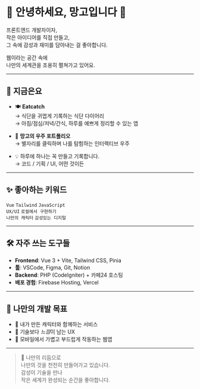 # 🥭 안녕하세요, 망고입니다 👋

프론트엔드 개발자이자,  
작은 아이디어를 직접 만들고,  
그 속에 감성과 재미를 담아내는 걸 좋아합니다.

웹이라는 공간 속에  
나만의 세계관을 조용히 펼쳐가고 있어요.

---

## 🌱 지금은요

- 🍽️ **Eatcatch**  
  → 식단을 귀엽게 기록하는 식단 다이어리  
  → 아침/점심/저녁/간식, 하루를 예쁘게 정리할 수 있는 앱

- 🌌 **망고의 우주 포트폴리오**  
  → 별자리를 클릭하며 나를 탐험하는 인터랙티브 우주  

- 💡 하루에 하나는 꼭 만들고 기록합니다.  
  → 코드 / 기획 / UI, 어떤 것이든

---

## ✨ 좋아하는 키워드

`Vue` `Tailwind` `JavaScript`  
`UX/UI` `로컬에서 구현하기`  
`나만의 캐릭터` `감성있는 디지털`

---

## 🛠️ 자주 쓰는 도구들

- **Frontend**: Vue 3 + Vite, Tailwind CSS, Pinia  
- **툴**: VSCode, Figma, Git, Notion  
- **Backend**: PHP (CodeIgniter) + 카페24 호스팅  
- **배포 경험**: Firebase Hosting, Vercel

---

## 🎯 나만의 개발 목표

- 🌙 내가 만든 캐릭터와 함께하는 서비스  
- 🧭 기술보다 *느낌*이 남는 UX  
- 📱 모바일에서 가볍고 부드럽게 작동하는 웹앱  

---

> 🍊 나만의 리듬으로  
> 나만의 것을 천천히 만들어가고 있습니다.  
> 감성이 기술을 만나  
> 작은 세계가 완성되는 순간을 좋아합니다.

